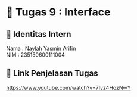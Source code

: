 # 📁 Tugas 9 : Interface

## 👤 Identitas Intern
Nama : Naylah Yasmin Arifin             
NIM  : 235150600111004

## 🔗 Link Penjelasan Tugas
https://www.youtube.com/watch?v=7Ivz4HozNwY
